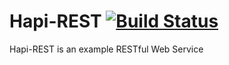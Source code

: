 Hapi-REST [![Build Status](https://travis-ci.org/AdirAmsalem/Hapi-REST.png?branch=master)](https://travis-ci.org/AdirAmsalem/Hapi-REST)
=========

Hapi-REST is an example RESTful Web Service